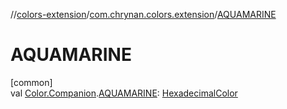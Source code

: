 //[colors-extension](../../index.md)/[com.chrynan.colors.extension](index.md)/[AQUAMARINE](-a-q-u-a-m-a-r-i-n-e.md)

# AQUAMARINE

[common]\
val [Color.Companion](../../../colors-core/colors-core/com.chrynan.colors/-color/-companion/index.md).[AQUAMARINE](-a-q-u-a-m-a-r-i-n-e.md): [HexadecimalColor](../../../colors-core/colors-core/com.chrynan.colors/-hexadecimal-color/index.md)
